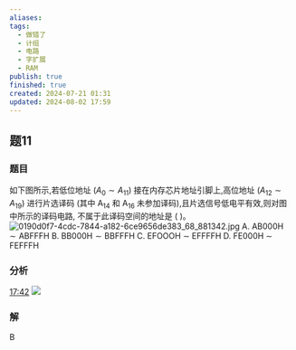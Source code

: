 ```yaml
---
aliases: 
tags:
  - 做错了
  - 计组
  - 电路
  - 字扩展
  - RAM
publish: true
finished: true
created: 2024-07-21 01:31
updated: 2024-08-02 17:59
---
```


## 题11
### 题目
如下图所示,若低位地址 $\left( {{A}_{0} \sim {A}_{11}}\right)$ 接在内存芯片地址引脚上,高位地址 $\left( {{A}_{12} \sim {A}_{19}}\right)$ 进行片选译码 (其中 ${\mathrm{A}}_{14}$ 和 ${\mathrm{A}}_{16}$ 未参加译码),且片选信号低电平有效,则对图中所示的译码电路, 不属于此译码空间的地址是 ( )。
![0190d0f7-4cdc-7844-a182-6ce9656de383_68_881342.jpg](https://img.hwenyi.live/202407210028171.webp)
A. $\mathrm{{AB}}{000}\mathrm{H} \sim \mathrm{{ABFFFH}}$ B. $\mathrm{{BB}}{000}\mathrm{H} \sim \mathrm{{BBFFFH}}$
C. EFOOOH $\sim$ EFFFFH D. FE000H $\sim$ FEFFFH
### 分析
[17:42](https://www.bilibili.com/video/BV1Fb421873a?p=3&t=1062.812695#t=17:42.81) 
![](https://img.hwenyi.live/202408021759342.webp)
### 解
B